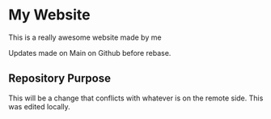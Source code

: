 # My Website

This is a really awesome website made by me

Updates made on Main on Github before rebase.

## Repository Purpose

This will be a change that conflicts
with whatever is on the remote side.
This was edited locally.